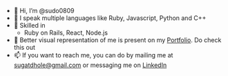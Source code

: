 - 👋 Hi, I’m @sudo0809
- 🌱 I speak multiple languages like Ruby, Javascript, Python and C++ 
- 🔱 Skilled in
  - Ruby on Rails, React, Node.js
- 💞️ Better visual representation of me is present on my [Portfolio](https://sugatdhole.com). Do check this out
- 📫 If you want to reach me, you can do by mailing me at sugatdhole@gmail.com or messaging me on [LinkedIn](www.linkedin.com/in/sugatdhole)

<!---
sudo0809/sudo0809 is a ✨ special ✨ repository because its `README.md` (this file) appears on your GitHub profile.
You can click the Preview link to take a look at your changes.
--->
